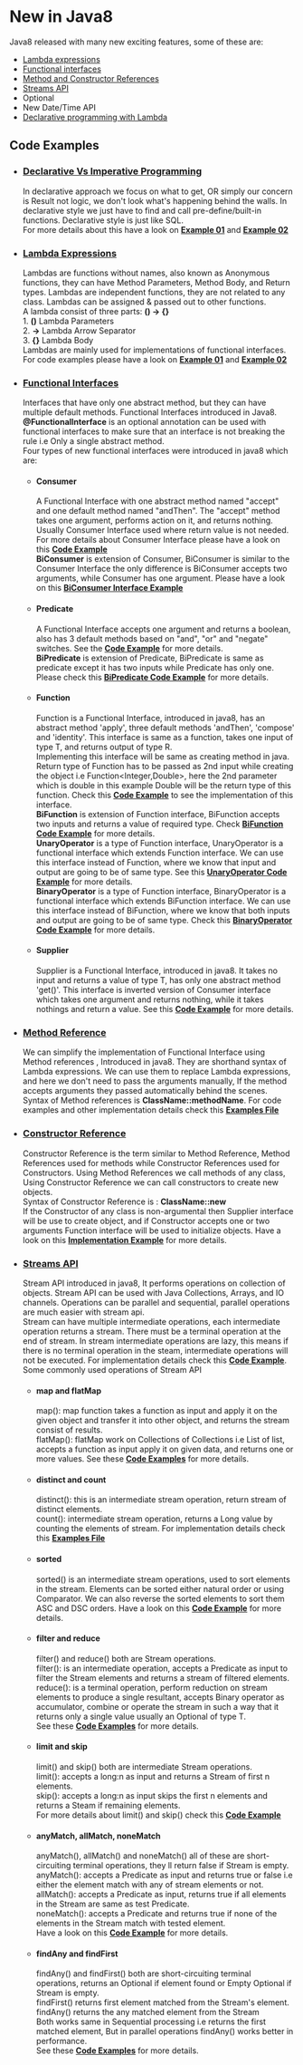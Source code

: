 # New in Java8
Java8 released with many new exciting features, some of these are:
- [Lambda expressions](https://github.com/shahzadsaddique/java8#lambda-expressions)
- [Functional interfaces](https://github.com/shahzadsaddique/java8#functional-interfaces)
- [Method and Constructor References](https://github.com/shahzadsaddique/java8#method-reference)
- [Streams API](https://github.com/shahzadsaddique/java8#streams-api)
- Optional 
- New Date/Time API
- [Declarative programming with Lambda](https://github.com/shahzadsaddique/java8#declarative-vs-imperative-programming)

## Code Examples

- ### [Declarative Vs Imperative Programming](https://github.com/shahzadsaddique/java8/tree/master/src/java8/declarativeprogramming)<br/>
    In declarative approach we focus on what to get, OR simply our concern is Result not logic, we don't look what's happening behind the walls. In declarative style we just have to find and call pre-define/built-in functions. Declarative style is just like SQL. <br/>For more details about this have a look on **[Example 01](https://github.com/shahzadsaddique/java8/blob/master/src/java8/declarativeprogramming/DeclarativeProgrammingExample01.java)** and **[Example 02](https://github.com/shahzadsaddique/java8/blob/master/src/java8/declarativeprogramming/DeclarativeProgrammingExample02.java)** 
  
- ###  [Lambda Expressions](https://github.com/shahzadsaddique/java8/tree/master/src/java8/lambda)<br/>
    Lambdas are functions without names, also known as Anonymous functions, they can have Method Parameters, Method Body, and Return types. Lambdas are independent functions, they are not related to any class. Lambdas can be assigned & passed out to other functions.<br/> A lambda consist of three parts: **() -> {}**  <br/> 1. **()** Lambda Parameters<br/>2. **->** Lambda Arrow Separator <br/> 3. **{}** Lambda Body<br/> Lambdas are mainly used for implementations of functional interfaces. <br/> For code examples please have a look on **[Example 01](https://github.com/shahzadsaddique/java8/blob/master/src/java8/lambda/LambdaRunnableImplementation.java)** and  **[Example 02](https://github.com/shahzadsaddique/java8/blob/master/src/java8/lambda/LambdaComparatorImplementation.java)**    

- ###  [Functional Interfaces](https://github.com/shahzadsaddique/java8/tree/master/src/java8/functionalinterfaces)<br/>
    Interfaces that have only one abstract method, but they can have multiple default methods. Functional Interfaces introduced in Java8. <br/> **@FunctionalInterface** is an optional annotation can be used with functional interfaces to make sure that an interface is not breaking the rule i.e Only a single abstract method. <br/> Four types of new functional interfaces were introduced in java8 which are:
     - #### Consumer 
       A Functional Interface with one abstract method named "accept" and one default method named "andThen". The "accept" method takes one argument, performs action on it, and returns nothing. Usually Consumer Interface used where return value is not needed.<br/> For more details about Consumer Interface please have a look on this [**Code Example**](https://github.com/shahzadsaddique/java8/blob/master/src/java8/functionalinterfaces/ConsumerFunctionalInterfaceExample.java)<br/>
       **BiConsumer** is extension of Consumer, BiConsumer is similar to the Consumer Interface the only difference is BiConsumer accepts two arguments, while Consumer has one argument. Please have a look on this [**BiConsumer Interface Example**](https://github.com/shahzadsaddique/java8/blob/master/src/java8/functionalinterfaces/BiConsumerFunctionalInterfaceExample.java)
     - #### Predicate
       A Functional Interface accepts one argument and returns a boolean, also has 3 default methods based on "and", "or" and "negate" switches. See the  **[Code Example](https://github.com/shahzadsaddique/java8/blob/master/src/java8/functionalinterfaces/PredicateFunctionalInterfaceExample.java)** for more details.<br/>
       **BiPredicate** is extension of Predicate, BiPredicate is same as predicate except it has two inputs while Predicate has only one. Please check this [**BiPredicate Code Example**](https://github.com/shahzadsaddique/java8/blob/master/src/java8/functionalinterfaces/BiPredicateFunctionalInterfaceExample.java) for more details.  
     - #### Function 
        Function is a Functional Interface, introduced in java8, has an abstract method 'apply', three default methods 'andThen', 'compose' and 'identity'. This interface is same as a function, takes one input of type T, and returns output of type R. <br/>Implementing this interface will be same as creating method in java. Return type of Function has to be passed as 2nd input while creating the object i.e Function<Integer,Double>, here the 2nd parameter which is double in this example Double will be the return type of this function. Check this [**Code Example**](https://github.com/shahzadsaddique/java8/blob/master/src/java8/functionalinterfaces/FunctionFunctionalInterfaceExample.java) to see the implementation of this interface.<br/>
        **BiFunction** is extension of Function interface, BiFunction accepts two inputs and returns a value of required type. Check [**BiFunction Code Example**](https://github.com/shahzadsaddique/java8/blob/master/src/java8/functionalinterfaces/BiFunctionFunctionalInterfaceExample.java) for more details. <br/>
        **UnaryOperator** is a type of Function interface, UnaryOperator is a functional interface which extends Function interface. We can use this interface instead of Function, where we know that input and output are going to be of same type. See this [**UnaryOperator Code Example**](https://github.com/shahzadsaddique/java8/blob/master/src/java8/functionalinterfaces/UnaryOperatorFunctionalInterfaceExample.java) for more details. <br/>
        **BinaryOperator** is a type of Function interface, BinaryOperator is a functional interface which extends BiFunction interface. We can use this interface instead of BiFunction, where we know that both inputs and output are going to be of same type. Check this [**BinaryOperator Code Example**](https://github.com/shahzadsaddique/java8/blob/master/src/java8/functionalinterfaces/BinaryOperatorFunctionalInterfaceExample.java) for more details.
     - #### Supplier
        Supplier is a Functional Interface, introduced in java8.  It takes no input and returns a value of type T, has only one abstract method 'get()'. This interface is inverted version of Consumer interface which takes one argument and returns nothing, while it takes nothings and return a value. See this [**Code Example**](https://github.com/shahzadsaddique/java8/blob/master/src/java8/functionalinterfaces/SupplierFunctionalInterfaceExample.java) for more details.  
        
- ###  [Method Reference](https://github.com/shahzadsaddique/java8/tree/master/src/java8/methodreferences)<br/>
    We can simplify the implementation of Functional Interface using Method references
    , Introduced in java8. They are shorthand syntax of Lambda expressions. We can use them to replace Lambda expressions, and here we don't need to pass the arguments manually, If the method accepts arguments they passed automatically behind the scenes. <br/> Syntax of Method references is **ClassName::methodName**. For code examples and other implementation details check this [**Examples File**](https://github.com/shahzadsaddique/java8/blob/master/src/java8/methodreferences/MethodReferencesExamples.java)
    
- ###  [Constructor Reference](https://github.com/shahzadsaddique/java8/tree/master/src/java8/constructorreference)<br/>
    Constructor Reference is the term similar to Method Reference, Method References used for methods while Constructor References used for Constructors. Using Method References we call methods of any class, Using Constructor Reference we can call constructors to create new objects. <br/> Syntax of Constructor Reference is : **ClassName::new** <br/>
    If the Constructor of any class is non-argumental then Supplier interface will be use to create object, and if Constructor accepts one or two arguments Function interface will be used to initialize objects. Have a look on this [**Implementation Example**](https://github.com/shahzadsaddique/java8/blob/master/src/java8/constructorreference/ConstructorReferencExamples.java) for more details.
    
- ###  [Streams API](https://github.com/shahzadsaddique/java8/tree/master/src/java8/streams)<br/>
    Stream API introduced in java8, It performs operations on collection of objects. Stream API can be used with Java Collections, Arrays, and IO channels. Operations can be parallel and sequential, parallel operations are much easier with stream api. <br/> Stream can have multiple intermediate operations, each intermediate operation returns a stream. There must be a terminal operation at the end of stream. In stream intermediate operations are lazy, this means if there is no terminal operation in the steam, intermediate operations will not be executed. For implementation details check this [**Code Example**](https://github.com/shahzadsaddique/java8/blob/master/src/java8/streams/StreamAPIExamples.java).<br/>Some commonly used operations of Stream API 
    - #### map and flatMap
         map(): map function takes a function as input and apply it on the given object and transfer it into other object, and returns the stream consist of results. <br/> flatMap(): flatMap work on Collections of Collections i.e List of list, accepts a function as input apply it on given data, and returns one or more values. See these [**Code Examples**](https://github.com/shahzadsaddique/java8/blob/master/src/java8/streams/MapFlatMapStreamOperationExamples.java) for more details.
    - #### distinct and count
        distinct(): this is an intermediate stream operation, return stream of distinct elements. <br/>count(): intermediate stream operation, returns a Long value by counting the elements of stream. For implementation details check this [**Examples File**](https://github.com/shahzadsaddique/java8/blob/master/src/java8/streams/DistinctCountStreamOperationExamples.java)
    - #### sorted
        sorted() is an intermediate stream operations, used to sort elements in the stream. Elements can be sorted either natural order or using Comparator. We can also reverse the sorted elements to sort them ASC and DSC orders. Have a look on this [**Code Example**](https://github.com/shahzadsaddique/java8/blob/master/src/java8/streams/SortedStreamOperationExamples.java) for more details.
    - #### filter and reduce
        filter() and reduce() both are Stream operations.<br/> filter(): is an intermediate operation, accepts a Predicate as input to filter the Stream elements and returns a stream of filtered elements. <br/> reduce(): is a terminal operation, perform reduction on stream elements to produce a single resultant, accepts Binary operator as accumulator, combine or operate the stream in such a way that it returns only a single value usually an Optional of type T. <br/> See these [**Code Examples**](https://github.com/shahzadsaddique/java8/blob/master/src/java8/streams/FilterReduceStreamOperationExamples.java) for more details.
    - #### limit and skip
         limit() and skip() both are intermediate Stream operations. <br/> limit(): accepts a long:n as input and returns a Stream of first n elements. <br/> skip(): accepts a long:n as input skips the first n elements and returns a Steam if remaining elements. <br/> For more details about limit() and skip() check this [**Code Example**](https://github.com/shahzadsaddique/java8/blob/master/src/java8/streams/LimitSkipStreamOperationExamples.java)
    - #### anyMatch, allMatch, noneMatch
        anyMatch(), allMatch() and noneMatch() all of these are short-circuiting terminal operations, they ll return false if Stream is empty. <br/> anyMatch(): accepts a Predicate as input and returns true or false i.e either the element match with any of stream elements or not.<br/> allMatch(): accepts a Predicate as input, returns true if all elements in the Stream are same as test Predicate. <br/> noneMatch(): accepts a Predicate and returns true if none of the elements in the Stream match with tested element. <br/> Have a look on this [**Code Example**](https://github.com/shahzadsaddique/java8/blob/master/src/java8/streams/AnyMatchAllMatchOperationExamples.java) for more details.
    - #### findAny and findFirst
        findAny() and findFirst() both are short-circuiting terminal operations, returns an Optional if element found or Empty Optional if Stream is empty.<br/>findFirst() returns first element matched from the Stream's element.<br/>findAny() returns the any matched element from the Stream<br/> Both works same in Sequential processing i.e returns the first matched element, But in parallel operations findAny() works better in performance. <br/> See these [**Code Examples**](https://github.com/shahzadsaddique/java8/blob/master/src/java8/streams/FindFirstFindAnyStreamsOperationExample.java) for more details.
        

